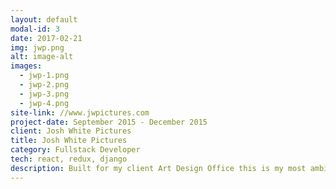 ```yaml
---
layout: default
modal-id: 3
date: 2017-02-21
img: jwp.png
alt: image-alt
images:
  - jwp-1.png
  - jwp-2.png
  - jwp-3.png
  - jwp-4.png
site-link: //www.jwpictures.com
project-date: September 2015 - December 2015
client: Josh White Pictures
title: Josh White Pictures
category: Fullstack Developer
tech: react, redux, django
description: Built for my client Art Design Office this is my most ambitious artist site which was built solely on react with all hand-coded components with django backend serve JSON. The aim was make an artist which could handle large res images while still maintain good page speed. This was accomplished with using image thumbnail library and serving only the specific images required. Along with using redux to cache images site wide so that back a forth navigation would reduce calls to the server.
---
```

